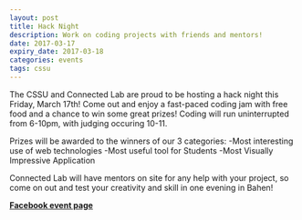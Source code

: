 ```yaml
---
layout: post
title: Hack Night
description: Work on coding projects with friends and mentors!
date: 2017-03-17
expiry_date: 2017-03-18
categories: events
tags: cssu
---
```


The CSSU and Connected Lab are proud to be hosting a hack night this Friday, March 17th! Come out and enjoy a fast-paced coding jam with free food and a chance to win some great prizes! Coding will run uninterrupted from 6-10pm, with judging occuring 10-11.

Prizes will be awarded to the winners of our 3 categories:
-Most interesting use of web technologies
-Most useful tool for Students
-Most Visually Impressive Application

Connected Lab will have mentors on site for any help with your project, so come on out and test your creativity and skill in one evening in Bahen!

**[Facebook event page](https://www.facebook.com/events/158807627970964/)**
